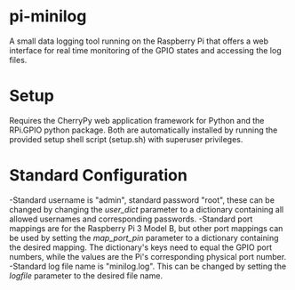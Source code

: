 # pi-minilog
A small data logging tool running on the Raspberry Pi that offers a web interface for real time monitoring of the GPIO states and accessing the log files.

# Setup
Requires the CherryPy web application framework for Python and the RPi.GPIO python package. Both are automatically installed by running the provided setup shell script (setup.sh) with superuser privileges.

# Standard Configuration
-Standard username is "admin", standard password "root", these can be changed by changing the _user_dict_ parameter to a dictionary containing all allowed usernames and corresponding passwords.
-Standard port mappings are for the Raspberry Pi 3 Model B, but other port mappings can be used by setting the _map_port_pin_ parameter to a dictionary containing the desired mapping. The dictionary's keys need to equal the GPIO port numbers, while the values are the Pi's corresponding physical port number.
-Standard log file name is "minilog.log". This can be changed by setting the _logfile_ parameter to the desired file name.
